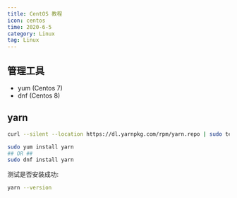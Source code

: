 ```yaml
---
title: CentOS 教程
icon: centos
time: 2020-6-5
category: Linux
tag: Linux
---
```


## 管理工具

- yum (Centos 7)
- dnf (Centos 8)

## yarn

```bash
curl --silent --location https://dl.yarnpkg.com/rpm/yarn.repo | sudo tee /etc/yum.repos.d/yarn.repo

sudo yum install yarn
## OR ##
sudo dnf install yarn
```

测试是否安装成功:

```bash
yarn --version
```

